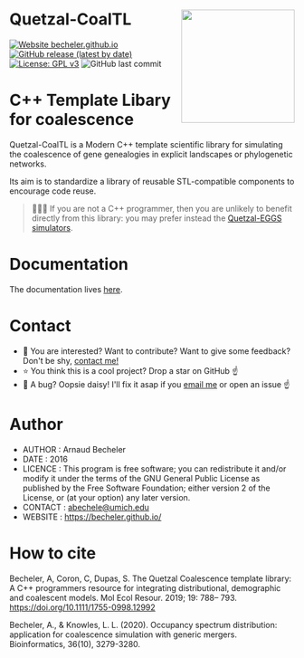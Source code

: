 # Quetzal-CoalTL <img align="right" width="200" src="https://github.com/Becheler/quetzal-CoalTL/blob/media/quetzal.png">

[![Website becheler.github.io](https://img.shields.io/website-up-down-green-red/https/becheler.github.io.svg)](https://quetzal-framework.github.io/quetzal-CoaTL/)
[![GitHub release (latest by date)](https://img.shields.io/github/v/release/Becheler/quetzal-CoalTL)](https://github.com/Quetzal-framework/quetzal-CoaTL/releases)
[![License: GPL v3](https://img.shields.io/badge/License-GPL%20v3-blue.svg)](https://www.gnu.org/licenses/gpl-3.0)
![GitHub last commit](https://img.shields.io/github/last-commit/Becheler/quetzal-CoalTL)

# C++ Template Libary for coalescence

Quetzal-CoalTL is a Modern C++ template scientific library for
simulating the coalescence of gene genealogies in explicit landscapes or
phylogenetic networks.

Its aim is to standardize a library of reusable STL-compatible components to encourage
code reuse.

> :egg::egg::egg: If you are not a C++ programmer,
> then you are unlikely to benefit directly from this library:
> you may prefer instead the [Quetzal-EGGS simulators](https://github.com/Quetzal-framework/quetzal-EGGS).

# Documentation

The documentation lives [here](https://quetzal-framework.github.io/quetzal-CoaTL/).

# Contact

- :email: You are interested? Want to contribute? Want to give some feedback? Don't be shy, [contact me!](abechele@umich.edu)
- :star: You think this is a cool project? Drop a star on GitHub :point_up:
- :bug: A bug? Oopsie daisy! I'll fix it asap if you [email me](abechele@umich.edu) or open an issue :point_up:

# Author

- AUTHOR : Arnaud Becheler
- DATE   : 2016
- LICENCE : This program is free software; you can redistribute it and/or modify it under the terms of the GNU General Public License as published by the Free Software Foundation; either version 2 of the License, or (at your option) any later version.
- CONTACT : abechele@umich.edu
- WEBSITE : https://becheler.github.io/

# How to cite

Becheler, A, Coron, C, Dupas, S. The Quetzal Coalescence template library: A C++ programmers resource for integrating distributional, demographic and coalescent models. Mol Ecol Resour. 2019; 19: 788– 793. https://doi.org/10.1111/1755-0998.12992

Becheler, A., & Knowles, L. L. (2020). Occupancy spectrum distribution: application for coalescence simulation with generic mergers. Bioinformatics, 36(10), 3279-3280.
